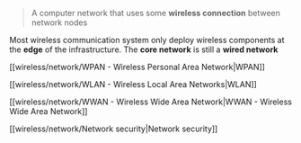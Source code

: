 > A computer network that uses some **wireless connection** between network nodes

Most wireless communication system only deploy wireless components at the **edge** of the infrastructure. The **core network** is still a **wired network**

[[wireless/network/WPAN - Wireless Personal Area Network|WPAN]]

[[wireless/network/WLAN - Wireless Local Area Networks|WLAN]]

[[wireless/network/WWAN - Wireless Wide Area Network|WWAN - Wireless Wide Area Network]]


[[wireless/network/Network security|Network security]]
